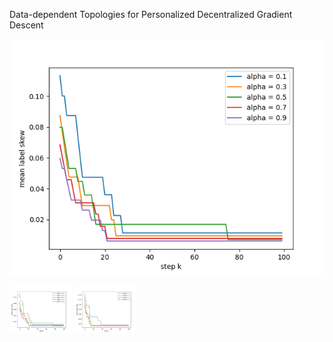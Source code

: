 Data-dependent Topologies for Personalized Decentralized Gradient Descent

![Dirichlet](/results/dirichlet.png "Dirichlet")

<p float="left">
  <img src="/results/dirichlet.png" width="100" />
  <img src="/results/n_cls.png" width="100" /> 
</p>
